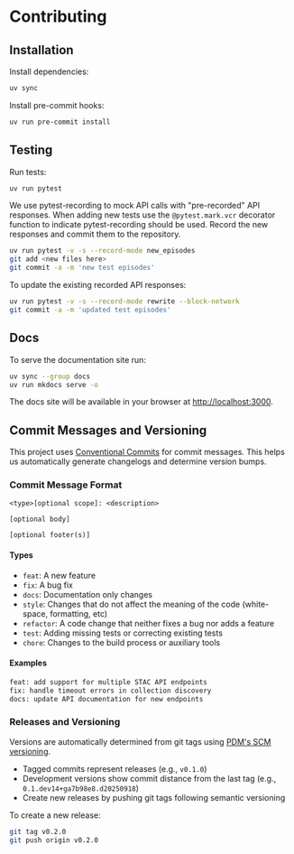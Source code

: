 # Contributing

## Installation

Install dependencies:

```bash
uv sync
```

Install pre-commit hooks:

```bash
uv run pre-commit install
```

## Testing

Run tests:

```bash
uv run pytest
```

We use pytest-recording to mock API calls with "pre-recorded" API responses.
When adding new tests use the ``@pytest.mark.vcr`` decorator function to indicate pytest-recording should be used.
Record the new responses and commit them to the repository.

```bash
uv run pytest -v -s --record-mode new_episodes
git add <new files here>
git commit -a -m 'new test episodes'
```

To update the existing recorded API responses:

```bash
uv run pytest -v -s --record-mode rewrite --block-network
git commit -a -m 'updated test episodes'
```

## Docs

To serve the documentation site run:

```bash
uv sync --group docs
uv run mkdocs serve -o
```

The docs site will be available in your browser at <http://localhost:3000>.

## Commit Messages and Versioning

This project uses [Conventional Commits](https://www.conventionalcommits.org/) for commit messages. This helps us automatically generate changelogs and determine version bumps.

### Commit Message Format

```
<type>[optional scope]: <description>

[optional body]

[optional footer(s)]
```

#### Types

- `feat`: A new feature
- `fix`: A bug fix
- `docs`: Documentation only changes
- `style`: Changes that do not affect the meaning of the code (white-space, formatting, etc)
- `refactor`: A code change that neither fixes a bug nor adds a feature
- `test`: Adding missing tests or correcting existing tests
- `chore`: Changes to the build process or auxiliary tools

#### Examples

```bash
feat: add support for multiple STAC API endpoints
fix: handle timeout errors in collection discovery
docs: update API documentation for new endpoints
```

### Releases and Versioning

Versions are automatically determined from git tags using [PDM's SCM versioning](https://pdm-project.org/latest/reference/build/#dynamic-versioning).

- Tagged commits represent releases (e.g., `v0.1.0`)
- Development versions show commit distance from the last tag (e.g., `0.1.dev14+ga7b98e8.d20250918`)
- Create new releases by pushing git tags following semantic versioning

To create a new release:

```bash
git tag v0.2.0
git push origin v0.2.0
```
